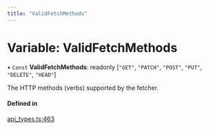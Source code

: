 ```yaml
---
title: "ValidFetchMethods"
---
```

# Variable: ValidFetchMethods

• `Const` **ValidFetchMethods**: readonly [``"GET"``, ``"PATCH"``, ``"POST"``, ``"PUT"``, ``"DELETE"``, ``"HEAD"``]

The HTTP methods (verbs) supported by the fetcher.

#### Defined in

[api_types.ts:463](https://github.com/coda/packs-sdk/blob/main/api_types.ts#L463)
